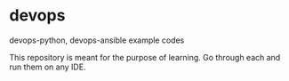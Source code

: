 # devops
devops-python, devops-ansible example codes

This repository is meant for the purpose of learning. Go through each and run them on any IDE.
